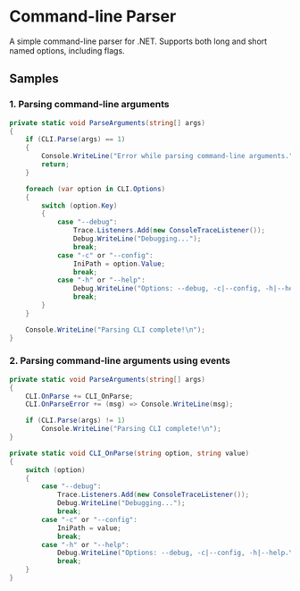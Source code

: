 # Command-line Parser
A simple command-line parser for .NET. Supports both long and short named options, including flags.

## Samples
### 1. Parsing command-line arguments
```csharp
private static void ParseArguments(string[] args)
{
    if (CLI.Parse(args) == 1)
    {
        Console.WriteLine("Error while parsing command-line arguments.");
        return;
    }

    foreach (var option in CLI.Options)
    {
        switch (option.Key)
        {
            case "--debug":
                Trace.Listeners.Add(new ConsoleTraceListener());
                Debug.WriteLine("Debugging...");
                break;
            case "-c" or "--config":
                IniPath = option.Value;
                break;
            case "-h" or "--help":
                Debug.WriteLine("Options: --debug, -c|--config, -h|--help.\n");
                break;
        }
    }

    Console.WriteLine("Parsing CLI complete!\n");
}
```

### 2. Parsing command-line arguments using events
```csharp
private static void ParseArguments(string[] args)
{
    CLI.OnParse += CLI_OnParse;
    CLI.OnParseError += (msg) => Console.WriteLine(msg);

    if (CLI.Parse(args) != 1)
        Console.WriteLine("Parsing CLI complete!\n");
}

private static void CLI_OnParse(string option, string value)
{
    switch (option)
    {
        case "--debug":
            Trace.Listeners.Add(new ConsoleTraceListener());
            Debug.WriteLine("Debugging...");
            break;
        case "-c" or "--config":
            IniPath = value;
            break;
        case "-h" or "--help":
            Debug.WriteLine("Options: --debug, -c|--config, -h|--help.\n");
            break;
    }
}
```
